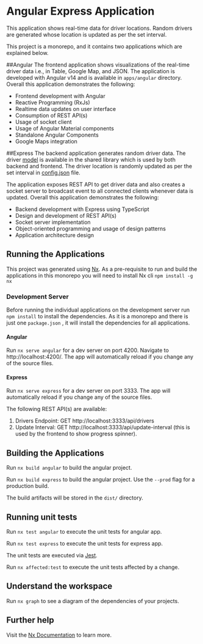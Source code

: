 # Angular Express Application

This application shows real-time data for driver locations. Random drivers are generated whose
location is updated as per the set interval.

This project is a monorepo, and it contains two applications which are explained below.

##Angular
The frontend application shows visualizations of the real-time driver data i.e., in Table, Google Map, and JSON. The application is developed with Angular v14 and is available
in `apps/angular` directory. Overall this application demonstrates the following:

<ul>
  <li>Frontend development with Angular</li>
  <li>Reactive Programming (RxJs)</li>
  <li>Realtime data updates on user interface</li>
  <li>Consumption of REST API(s)</li>
  <li>Usage of socket client</li>
  <li>Usage of Angular Material components</li>
  <li>Standalone Angular Components</li>
  <li>Google Maps integration</li>
</ul>

##Express
The backend application generates random driver data. The driver [model](https://github.com/sarmadparvez/spa-nodejs/blob/main/libs/model/src/lib/driver.ts) is available
in the shared library which is used by both backend and frontend. The driver location is
randomly updated as per the set interval in [config.json](https://github.com/sarmadparvez/spa-nodejs/blob/main/apps/express/config.json) file.

The application exposes REST API to get driver data and also creates a
socket server to broadcast event to all connected clients whenever data is updated. Overall this application demonstrates the following:

<ul>
  <li>Backend development with Express using TypeScript</li>
  <li>Design and development of REST API(s)</li>
  <li>Socket server implementation</li>
  <li>Object-oriented programming and usage of design patterns</li>
  <li>Application architecture design</li>
</ul>

## Running the Applications

This project was generated using [Nx](https://nx.dev). As a pre-requisite to run and build the applications in this monorepo you will need to install Nx cli
`npm install -g nx`

### Development Server

Before running the individual applications on the development server run `npm install`
to install the dependencies. As it is a monorepo and there is just one `package.json` , it will install the dependencies for all
applications.

#### Angular

Run `nx serve angular` for a dev server on port 4200. Navigate to http://localhost:4200/. The app will automatically reload if you change any of the source files.

#### Express

Run `nx serve express` for a dev server on port 3333. The app will automatically reload if you change any of the source files.

The following REST API(s) are available:

1. Drivers Endpoint: GET http://localhost:3333/api/drivers
2. Update Interval: GET http://localhost:3333/api/update-interval (this is used by the frontend to show progress spinner).

## Building the Applications

Run `nx build angular` to build the angular project.

Run `nx build express` to build the angular project. Use the `--prod` flag for a production build.

The build artifacts will be stored in the `dist/` directory.

## Running unit tests

Run `nx test angular` to execute the unit tests for angular app.

Run `nx test express` to execute the unit tests for express app.

The unit tests are executed via [Jest](https://jestjs.io).

Run `nx affected:test` to execute the unit tests affected by a change.

## Understand the workspace

Run `nx graph` to see a diagram of the dependencies of your projects.

## Further help

Visit the [Nx Documentation](https://nx.dev) to learn more.
